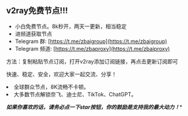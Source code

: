 ## v2ray免费节点!!!
- 小白免费节点。8k秒开，两天一更新，相当稳定
- 进频道获取节点
- Telegram 群: [https://t.me/zbaigroup](https://t.me/zbaigroup)
- Telegram 频道: [https://t.me/zbaproxy](https://t.me/zbaiproxy)


方法：复制粘贴节点订阅，打开v2ray添加订阅链接，再点击更新订阅即可


快速、稳定、安全，欢迎大家一起交流、分享！

<li>全球群众节点，8K流畅不卡顿。</li>
<li>大多数节点解锁奈飞、迪士尼、TikTok、ChatGPT。</li>


***如果你喜欢的话，请务必点一下star按钮，你的鼓励是支持我的最大动力！****
